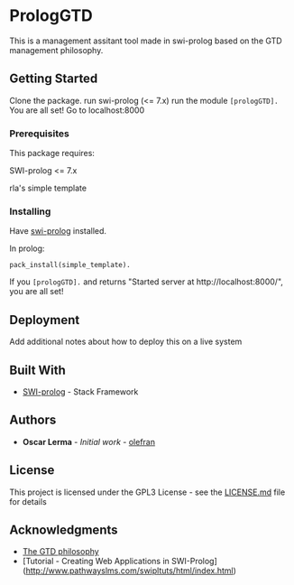 # PrologGTD

This is a management assitant tool made in swi-prolog based on the GTD management philosophy.

## Getting Started

Clone the package.
run swi-prolog (<= 7.x)
run the module ``` [prologGTD]. ```
You are all set!
Go to localhost:8000

### Prerequisites

This package requires:

SWI-prolog <= 7.x

rla's simple template


### Installing

Have [swi-prolog](http://www.swi-prolog.org/Download.html) installed.

In prolog:
```
pack_install(simple_template).
```

If you ``` [prologGTD]. ``` and returns "Started server at http://localhost:8000/", you are all set!

## Deployment

Add additional notes about how to deploy this on a live system

## Built With

* [SWI-prolog](http://www.dropwizard.io/1.0.2/docs/) - Stack Framework

## Authors

* **Oscar Lerma** - *Initial work* - [olefran](https://github.com/olefran)

## License

This project is licensed under the GPL3 License - see the [LICENSE.md](LICENSE.md) file for details

## Acknowledgments

* [The GTD philosophy](https://gettingthingsdone.com/five-steps/)
* [Tutorial - Creating Web Applications in SWI-Prolog] (http://www.pathwayslms.com/swipltuts/html/index.html)
